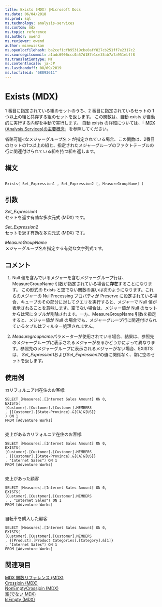 ```yaml
---
title: Exists (MDX) |Microsoft Docs
ms.date: 06/04/2018
ms.prod: sql
ms.technology: analysis-services
ms.custom: mdx
ms.topic: reference
ms.author: owend
ms.reviewer: owend
author: minewiskan
ms.openlocfilehash: ba2cef1cfb95319cbe0aff827cb251ff7e2317c2
ms.sourcegitcommit: a1adc6906ccc0a57d187e1ce35ab7a7a951ebff8
ms.translationtype: MT
ms.contentlocale: ja-JP
ms.lasthandoff: 08/09/2019
ms.locfileid: "68893611"
---
```

# <a name="exists-mdx"></a>Exists (MDX)


  1 番目に指定されている組のセットのうち、2 番目に指定されているセットの 1 つ以上の組と共存する組のセットを返します。 この関数は、自動 exists が自動的に実行する内容を手動で実行します。 自動 exists の詳細については、「 [MDX &#40;Analysis Services&#41;の主要概念](https://docs.microsoft.com/analysis-services/multidimensional-models/mdx/key-concepts-in-mdx-analysis-services)」を参照してください。  
  
 省略可能\<なメジャーグループ名 > が指定されている場合、この関数は、2番目のセットの1つ以上の組と、指定されたメジャーグループのファクトテーブルの行に関連付けられている組を持つ組を返します。  
  
## <a name="syntax"></a>構文  
  
```  
  
Exists( Set_Expression1 , Set_Expression2 [, MeasureGroupName] )  
```  
  
## <a name="arguments"></a>引数  
 *Set_Expression1*  
 セットを返す有効な多次元式 (MDX) です。  
  
 *Set_Expression2*  
 セットを返す有効な多次元式 (MDX) です。  
  
 *MeasureGroupName*  
 メジャーグループ名を指定する有効な文字列式です。  
  
## <a name="remarks"></a>コメント  
  
1.  Null 値を含んでいるメジャーを含むメジャーグループ行は、MeasureGroupName 引数が指定されている場合に**存在**することになります。 この形式の Exists と空でない関数の違いは次のようになります。これらのメジャーの NullProcessing プロパティが Preserve に設定されている場合、キューブのその部分に対してクエリを実行すると、メジャーで Null 値が表示されることを意味します。空でない場合は、メジャー値が Null のセットからは常にタプルが削除されます。一方、MeasureGroupName 引数を指定すると、メジャー値が Null の場合でも、メジャーグループ行に関連付けられているタプルはフィルター処理されません。  
  
2.  *Measuregroupname*パラメーターが使用されている場合、結果は、参照先のメジャーグループに表示されるメジャーがあるかどうかによって異なります。参照先のメジャーグループに表示されるメジャーがない場合、EXISTS は、 *Set_Expression1*および*Set_Expression2*の値に関係なく、常に空のセットを返します。  
  
## <a name="examples"></a>使用例  
 カリフォルニア州在住のお客様:  
  
```  
SELECT [Measures].[Internet Sales Amount] ON 0,  
EXISTS(  
[Customer].[Customer].[Customer].MEMBERS  
, {[Customer].[State-Province].&[CA]&[US]}  
) ON 1   
FROM [Adventure Works]  
  
```  
  
 売上があるカリフォルニア在住のお客様:  
  
```  
SELECT [Measures].[Internet Sales Amount] ON 0,  
EXISTS(  
[Customer].[Customer].[Customer].MEMBERS  
, {[Customer].[State-Province].&[CA]&[US]}  
, "Internet Sales") ON 1   
FROM [Adventure Works]  
  
```  
  
 売上があった顧客  
  
```  
SELECT [Measures].[Internet Sales Amount] ON 0,  
EXISTS(  
[Customer].[Customer].[Customer].MEMBERS  
, , "Internet Sales") ON 1   
FROM [Adventure Works]  
  
```  
  
 自転車を購入した顧客  
  
```  
SELECT [Measures].[Internet Sales Amount] ON 0,  
EXISTS(  
[Customer].[Customer].[Customer].MEMBERS  
, {[Product].[Product Categories].[Category].&[1]}  
, "Internet Sales") ON 1   
FROM [Adventure Works]  
```  
  
## <a name="see-also"></a>関連項目  
 [MDX 関数リファレンス &#40;MDX&#41;](../mdx/mdx-function-reference-mdx.md)   
 [Crossjoin &#40;MDX&#41;](../mdx/crossjoin-mdx.md)   
 [NonEmptyCrossjoin &#40;MDX&#41;](../mdx/nonemptycrossjoin-mdx.md)   
 [空&#40;でない MDX&#41;](../mdx/nonempty-mdx.md)   
 [IsEmpty &#40;MDX&#41;](../mdx/isempty-mdx.md)  
  
  

